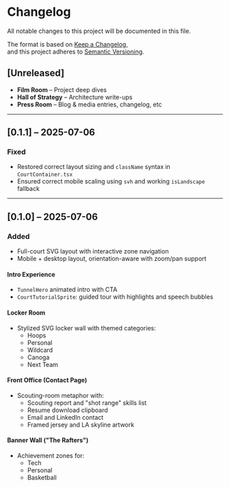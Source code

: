 # Changelog

All notable changes to this project will be documented in this file.

The format is based on [Keep a Changelog](https://keepachangelog.com/en/1.1.0/),  
and this project adheres to [Semantic Versioning](https://semver.org/spec/v2.0.0.html).

## [Unreleased]

- **Film Room** – Project deep dives
- **Hall of Strategy** – Architecture write-ups
- **Press Room** – Blog & media entries, changelog, etc

---

## [0.1.1] – 2025-07-06
### Fixed
- Restored correct layout sizing and `className` syntax in `CourtContainer.tsx`
- Ensured correct mobile scaling using `svh` and working `isLandscape` fallback

---

## [0.1.0] – 2025-07-06
### Added
- Full-court SVG layout with interactive zone navigation
- Mobile + desktop layout, orientation-aware with zoom/pan support

#### Intro Experience
- `TunnelHero` animated intro with CTA
- `CourtTutorialSprite`: guided tour with highlights and speech bubbles

#### Locker Room
- Stylized SVG locker wall with themed categories:
  - Hoops
  - Personal
  - Wildcard
  - Canoga
  - Next Team

#### Front Office (Contact Page)
- Scouting-room metaphor with:
  - Scouting report and "shot range" skills list
  - Resume download clipboard
  - Email and LinkedIn contact
  - Framed jersey and LA skyline artwork

#### Banner Wall ("The Rafters")
- Achievement zones for:
  - Tech
  - Personal
  - Basketball
